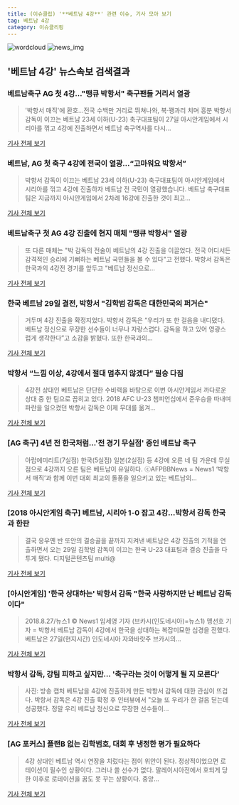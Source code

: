 ```yaml
---
title: (이슈클립) '**베트남 4강**' 관련 이슈, 기사 모아 보기
tag: 베트남 4강
category: 이슈클리핑
---
```

![wordcloud](https://s3.ap-northeast-2.amazonaws.com/lyrics101-wordcloud/2018-08-28-1535408360.png)
![news_img](https://user-images.githubusercontent.com/42597476/44507050-1206f400-a6e4-11e8-8d98-7ffbfebb353f.png)
## **'**베트남 4강**'** 뉴스속보 검색결과
### 베트남축구 AG 첫 4강…"땡큐 박항서" 축구팬들 거리서 열광

>'박항서 매직'에 환호…전국 수백만 거리로 뛰쳐나와, 북·꽹과리 치며 흥분 박항서 감독이 이끄는 베트남 23세 이하(U-23) 축구대표팀이 27일 아시안게임에서 시리아를 꺾고 4강에 진출하면서 베트남 축구역사를 다시...

<a href="http://app.yonhapnews.co.kr/YNA/Basic/SNS/r.aspx?c=AKR20180828002400084&did=1195m" target="_blank">기사 전체 보기</a>

### 베트남, AG 첫 축구 4강에 전국이 열광…“고마워요 박항서”

>박항서 감독이 이끄는 베트남 23세 이하(U-23) 축구대표팀이 아시안게임에서 시리아를 꺾고 4강에 진출하자 베트남 전 국민이 열광했습니다. 베트남 축구대표팀은 지금까지 아시안게임에서 2차례 16강에 진출한 것이 최고...

<a href="http://news.kbs.co.kr/news/view.do?ncd=4030232&ref=A" target="_blank">기사 전체 보기</a>

### 베트남축구 첫 AG 4강 진출에 현지 매체 "땡큐 박항서" 열광

>또 다른 매체는 "박 감독의 전술이 베트남의 4강 진출을 이끌었다. 전국 어디서든 감격적인 승리에 기뻐하는 베트남 국민들을 볼 수 있다"고 전했다. 박항서 감독은 한국과의 4강전 경기를 앞두고 "베트남 정신으로...

<a href="http://view.asiae.co.kr/news/view.htm?idxno=2018082806504980673" target="_blank">기사 전체 보기</a>

### 한국 베트남 29일 결전, 박항서 "김학범 감독은 대한민국의 퍼거슨"

>거두며 4강 진출을 확정지었다. 박항서 감독은 “우리가 또 한 걸음을 내디뎠다. 베트남 정신으로 무장한 선수들이 너무나 자랑스럽다. 감독을 하고 있어 영광스럽게 생각한다”고 소감을 밝혔다. 또한 한국과의...

<a href="http://www.asiatoday.co.kr/view.php?key=20180828000703388" target="_blank">기사 전체 보기</a>

### 박항서 “느낌 이상, 4강에서 절대 멈추지 않겠다” 필승 다짐

>4강전 상대인 베트남은 단단한 수비력을 바탕으로 이번 아시안게임서 까다로운 상대 중 한 팀으로 꼽히고 있다. 2018 AFC U-23 챔피언십에서 준우승을 따내며 파란을 일으켰던 박항서 감독은 이제 무대를 옮겨...

<a href="http://news.heraldcorp.com/view.php?ud=20180828000008" target="_blank">기사 전체 보기</a>

### [AG 축구] 4년 전 한국처럼…'전 경기 무실점' 중인 베트남 축구

>아랍에미리트(7실점) 한국(5실점) 일본(2실점) 등 4강에 오른 네 팀 가운데 무실점으로 4강까지 오른 팀은 베트남이 유일하다. ⓒAFPBBNews = News1 ‘박항서 매직’과 함께 이번 대회 최고의 돌풍을 일으키고 있는 베트남의...

<a href="http://sports.hankooki.com/lpage/soccer/201808/sp2018082807002498040.htm" target="_blank">기사 전체 보기</a>

### [2018 아시안게임 축구] 베트남, 시리아 1-0 잡고 4강…박항서 감독 한국과 한판

>결국 응우옌 반 또안의 결승골을 끝까지 지켜낸 베트남은 4강 진출의 기적을 연출하면서 오는 29일 김학범 감독이 이끄는 한국 U-23 대표팀과 결승 진출을 다투게 됐다. 디지털콘텐츠팀 multi@

<a href="http://news20.busan.com/controller/newsController.jsp?newsId=20180827000376" target="_blank">기사 전체 보기</a>

### [아시안게임] '한국 상대하는' 박항서 감독 "한국 사랑하지만 난 베트남 감독이다"

>2018.8.27/뉴스1 © News1 임세영 기자 (브카시(인도네시아)=뉴스1) 맹선호 기자 = 박항서 베트남 감독이 4강에서 한국을 상대하는 복잡미묘한 심경을 전했다. 베트남은 27일(현지시간) 인도네시아 자와바랏주 브카시의...

<a href="http://news1.kr/articles/?3409884" target="_blank">기사 전체 보기</a>

### 박항서 감독, 강팀 피하고 싶지만... '축구라는 것이 어떻게 될 지 모른다'

>사진: 방송 캡처 베트남을 4강에 진출하게 만든 박항서 감독에 대한 관심이 뜨겁다. 박항서 감독은 4강 진출 확정 후 인터뷰에서 "오늘 또 우리가 한 걸음 딛는데 성공했다. 정말 우리 베트남 정신으로 무장한 선수들이...

<a href="http://www.gukjenews.com/news/articleView.html?idxno=981495" target="_blank">기사 전체 보기</a>

### [AG 포커스] 플랜B 없는 김학범호, 대회 후 냉정한 평가 필요하다

>4강 상대인 베트남 역시 연장을 치렀다는 점이 위안이 된다. 정상적이었으면 로테이션이 필수인 상황이다. 그러나 쓸 선수가 없다. 말레이시아전에서 호되게 당한 이후로 로테이션을 꿈도 못 꾸는 상황이다. 중앙...

<a href="http://www.sportalkorea.com/news/view.php?gisa_uniq=2018082721595108&section_code=10&cp=se&gomb=1" target="_blank">기사 전체 보기</a>



